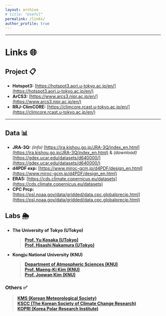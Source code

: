 ```yaml
---
layout: archive
# title: "Useful"
permalink: /links/
author_profile: true
---
```


---
# Links 🌐

## Project 📋
- **Hotspot3:** [https://hotspot3.aori.u-tokyo.ac.jp/en/](https://hotspot3.aori.u-tokyo.ac.jp/en/)
- **ArCS3:** [https://www.arcs3.nipr.ac.jp/en/](https://www.arcs3.nipr.ac.jp/en/)
- **RRJ-ClimCORE:** [https://climcore.rcast.u-tokyo.ac.jp/en/](https://climcore.rcast.u-tokyo.ac.jp/en/)

---
## Data 📊
- **JRA-3Q:** _(info)_ [https://jra.kishou.go.jp/JRA-3Q/index_en.html](https://jra.kishou.go.jp/JRA-3Q/index_en.html) & _(download)_ [https://gdex.ucar.edu/datasets/d640000/](https://gdex.ucar.edu/datasets/d640000/) <br>
- **d4PDF exp:** [https://www.miroc-gcm.jp/d4PDF/design_en.html](https://www.miroc-gcm.jp/d4PDF/design_en.html) <br>
- **ERA5:** [https://cds.climate.copernicus.eu/datasets](https://cds.climate.copernicus.eu/datasets) <br>
- **CPC Prcp:** [https://psl.noaa.gov/data/gridded/data.cpc.globalprecip.html](https://psl.noaa.gov/data/gridded/data.cpc.globalprecip.html) <br>


## Labs 🌦 ️
* **The University of Tokyo (UTokyo)**
    > **[Prof. Yu Kosaka (UTokyo)](https://gcd.atmos.rcast.u-tokyo.ac.jp/kosaka_lab/)**<br>
    > **[Prof. Hisashi Nakamura (UTokyo)](https://www.atmos.rcast.u-tokyo.ac.jp/nakamura_lab/en/)**<br>

* **Kongju National University (KNU)**
    > **[Department of Atmospheric Sciences (KNU)](https://atmos.kongju.ac.kr)**<br>
    > **[Prof. Maeng-Ki Kim (KNU)](https://climate443.wixsite.com/knucdl)**<br>
    > **[Prof. Joowan Kim (KNU)](http://atmdyn.org/)**<br>

### Others ✅
> **[KMS (Korean Meteorological Society)](https://www.komes.or.kr:50000/)**<br>
> **[KSCC (The Korean Society of Climate Change Research)](https://www.kscc.re.kr/)**<br>
> **[KOPRI (Korea Polar Research Institute)](https://kopri.re.kr/)**<br>
